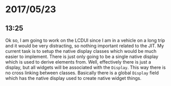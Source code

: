 # 2017/05/23

## 13:25

Ok so, I am going to work on the LCDUI since I am in a vehicle on a long trip
and it would be very distracting, so nothing important related to the JIT.
My current task is to setup the native display classes which would be much
easier to implement. There is just only going to be a single native display
which is used to derive elements from. Well, effectively there is just a
display, but all widgets will be associated with the `Display`. This way
there is no cross linking between classes. Basically there is a global
`Display` field which has the native display used to create native widget
things.
